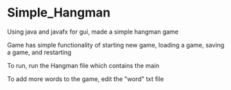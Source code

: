 # Simple_Hangman
Using java and javafx for gui, made a simple hangman game

Game has simple functionality of starting new game, loading a game, saving a game, and restarting

To run, run the Hangman file which contains the main

To add more words to the game, edit the "word" txt file
